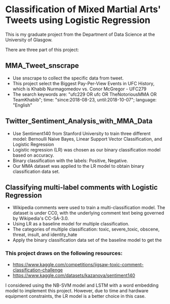 # Classification of Mixed Martial Arts' Tweets using Logistic Regression
This is my graduate project from the Department of Data Science at the University of Glasgow.

There are three part of this project:

## MMA_Tweet_snscrape
* Use snscrape to collect the specific data from tweet.
* This project select the Biggest Pay-Per-View Events in UFC History, which is Khabib Nurmagomedov vs. Conor McGregor - UFC279
* The search keywords are: "ufc229 OR ufc OR TheNotoriousMMA OR TeamKhabib"; time: "since:2018-08-23, until:2018-10-07"; language: "English"


## Twitter_Sentiment_Analysis_with_MMA_Data
* Use Sentiment140 from Stanford University to train three different model: Bernoulli Naive Bayes, Linear Support Vector Classification, and Logistic Regression
* Logistic regression (LR) was chosen as our binary classification model based on accuracy.
* Binary classification with the labels: Positive, Negative.
* Our MMA dataset was applied to the LR model to obtain binary classification data set.

## Classifying multi-label comments with Logistic Regression
* Wikipedia comments were used to train a multi-classification model. The dataset is under CC0, with the underlying comment text being governed by Wikipedia's CC-SA-3.0.
* Using LR as a baseline model for multiple classification. 
* The categories of multiple classification: toxic, severe_toxic, obscene, threat, insult, and identity_hate
* Apply the binary classification data set of the baseline model to get the 


### This project draws on the following resources:
* https://www.kaggle.com/competitions/jigsaw-toxic-comment-classification-challenge
* https://www.kaggle.com/datasets/kazanova/sentiment140

I considered using the NB-SVM model and LSTM with a word embedding model to implement this project. However, due to time and hardware equipment constraints, the LR model is a better choice in this case.
